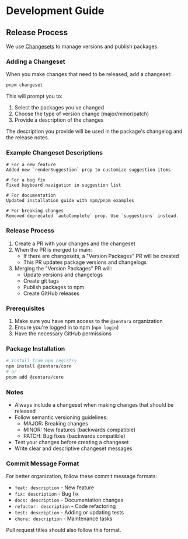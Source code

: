 # Development Guide

## Release Process

We use [Changesets](https://github.com/changesets/changesets) to manage versions and publish packages.

### Adding a Changeset

When you make changes that need to be released, add a changeset:

```bash
pnpm changeset
```

This will prompt you to:

1. Select the packages you've changed
2. Choose the type of version change (major/minor/patch)
3. Provide a description of the changes

The description you provide will be used in the package's changelog and the release notes.

### Example Changeset Descriptions

```
# For a new feature
Added new `renderSuggestion` prop to customize suggestion items

# For a bug fix
Fixed keyboard navigation in suggestion list

# For documentation
Updated installation guide with npm/pnpm examples

# For breaking changes
Removed deprecated `autoComplete` prop. Use `suggestions` instead.
```

### Release Process

1. Create a PR with your changes and the changeset
2. When the PR is merged to main:
   - If there are changesets, a "Version Packages" PR will be created
   - This PR updates package versions and changelogs
3. Merging the "Version Packages" PR will:
   - Update versions and changelogs
   - Create git tags
   - Publish packages to npm
   - Create GitHub releases

### Prerequisites

1. Make sure you have npm access to the `@zentara` organization
2. Ensure you're logged in to npm (`npm login`)
3. Have the necessary GitHub permissions

### Package Installation

```bash
# Install from npm registry
npm install @zentara/core
# or
pnpm add @zentara/core
```

### Notes

- Always include a changeset when making changes that should be released
- Follow semantic versioning guidelines:
  - MAJOR: Breaking changes
  - MINOR: New features (backwards compatible)
  - PATCH: Bug fixes (backwards compatible)
- Test your changes before creating a changeset
- Write clear and descriptive changeset messages

### Commit Message Format

For better organization, follow these commit message formats:

- `feat: description` - New feature
- `fix: description` - Bug fix
- `docs: description` - Documentation changes
- `refactor: description` - Code refactoring
- `test: description` - Adding or updating tests
- `chore: description` - Maintenance tasks

Pull request titles should also follow this format.
